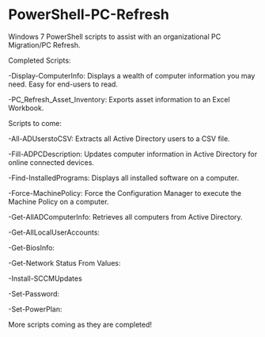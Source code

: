 # PowerShell-PC-Refresh

Windows 7 PowerShell scripts to assist with an organizational PC Migration/PC Refresh.

Completed Scripts:

-Display-ComputerInfo: Displays a wealth of computer information you may need. Easy for end-users to read.

-PC_Refresh_Asset_Inventory: Exports asset information to an Excel Workbook.


Scripts to come:

-All-ADUserstoCSV: Extracts all Active Directory users to a CSV file.

-Fill-ADPCDescription: Updates computer information in Active Directory for online connected devices.

-Find-InstalledPrograms: Displays all installed software on a computer.

-Force-MachinePolicy: Force the Configuration Manager to execute the Machine Policy on a computer.

-Get-AllADComputerInfo: Retrieves all computers from Active Directory.

-Get-AllLocalUserAccounts:

-Get-BiosInfo:

-Get-Network Status From Values:

-Install-SCCMUpdates

-Set-Password:

-Set-PowerPlan:



More scripts coming as they are completed!
